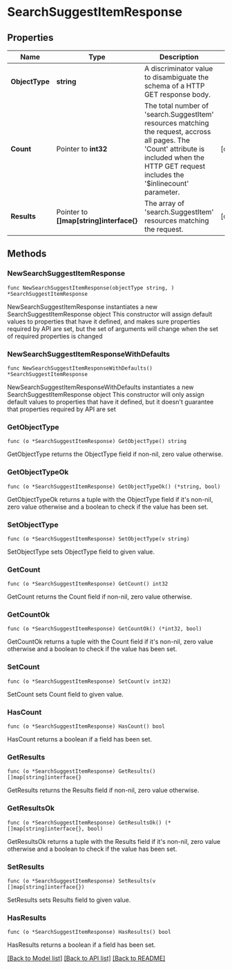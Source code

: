 # SearchSuggestItemResponse

## Properties

Name | Type | Description | Notes
------------ | ------------- | ------------- | -------------
**ObjectType** | **string** | A discriminator value to disambiguate the schema of a HTTP GET response body. | 
**Count** | Pointer to **int32** | The total number of &#39;search.SuggestItem&#39; resources matching the request, accross all pages. The &#39;Count&#39; attribute is included when the HTTP GET request includes the &#39;$inlinecount&#39; parameter. | [optional] 
**Results** | Pointer to **[]map[string]interface{}** | The array of &#39;search.SuggestItem&#39; resources matching the request. | [optional] 

## Methods

### NewSearchSuggestItemResponse

`func NewSearchSuggestItemResponse(objectType string, ) *SearchSuggestItemResponse`

NewSearchSuggestItemResponse instantiates a new SearchSuggestItemResponse object
This constructor will assign default values to properties that have it defined,
and makes sure properties required by API are set, but the set of arguments
will change when the set of required properties is changed

### NewSearchSuggestItemResponseWithDefaults

`func NewSearchSuggestItemResponseWithDefaults() *SearchSuggestItemResponse`

NewSearchSuggestItemResponseWithDefaults instantiates a new SearchSuggestItemResponse object
This constructor will only assign default values to properties that have it defined,
but it doesn't guarantee that properties required by API are set

### GetObjectType

`func (o *SearchSuggestItemResponse) GetObjectType() string`

GetObjectType returns the ObjectType field if non-nil, zero value otherwise.

### GetObjectTypeOk

`func (o *SearchSuggestItemResponse) GetObjectTypeOk() (*string, bool)`

GetObjectTypeOk returns a tuple with the ObjectType field if it's non-nil, zero value otherwise
and a boolean to check if the value has been set.

### SetObjectType

`func (o *SearchSuggestItemResponse) SetObjectType(v string)`

SetObjectType sets ObjectType field to given value.


### GetCount

`func (o *SearchSuggestItemResponse) GetCount() int32`

GetCount returns the Count field if non-nil, zero value otherwise.

### GetCountOk

`func (o *SearchSuggestItemResponse) GetCountOk() (*int32, bool)`

GetCountOk returns a tuple with the Count field if it's non-nil, zero value otherwise
and a boolean to check if the value has been set.

### SetCount

`func (o *SearchSuggestItemResponse) SetCount(v int32)`

SetCount sets Count field to given value.

### HasCount

`func (o *SearchSuggestItemResponse) HasCount() bool`

HasCount returns a boolean if a field has been set.

### GetResults

`func (o *SearchSuggestItemResponse) GetResults() []map[string]interface{}`

GetResults returns the Results field if non-nil, zero value otherwise.

### GetResultsOk

`func (o *SearchSuggestItemResponse) GetResultsOk() (*[]map[string]interface{}, bool)`

GetResultsOk returns a tuple with the Results field if it's non-nil, zero value otherwise
and a boolean to check if the value has been set.

### SetResults

`func (o *SearchSuggestItemResponse) SetResults(v []map[string]interface{})`

SetResults sets Results field to given value.

### HasResults

`func (o *SearchSuggestItemResponse) HasResults() bool`

HasResults returns a boolean if a field has been set.


[[Back to Model list]](../README.md#documentation-for-models) [[Back to API list]](../README.md#documentation-for-api-endpoints) [[Back to README]](../README.md)


